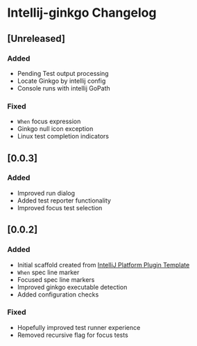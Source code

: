 <!-- Keep a Changelog guide -> https://keepachangelog.com -->

# Intellij-ginkgo Changelog

## [Unreleased]
### Added
- Pending Test output processing
- Locate Ginkgo by intellij config
- Console runs with intellij GoPath

### Fixed
- `When` focus expression
- Ginkgo null icon exception
- Linux test completion indicators

## [0.0.3]
### Added 
- Improved run dialog
- Added test reporter functionality
- Improved focus test selection

## [0.0.2]
### Added
- Initial scaffold created from [IntelliJ Platform Plugin Template](https://github.com/JetBrains/intellij-platform-plugin-template)
- `When` spec line marker
- Focused spec line markers
- Improved ginkgo executable detection
- Added configuration checks

### Fixed
- Hopefully improved test runner experience
- Removed recursive flag for focus tests
